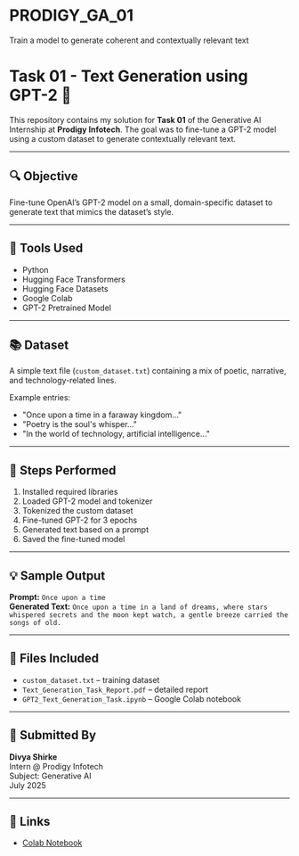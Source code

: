# PRODIGY_GA_01
Train a model to generate coherent and contextually relevant text
# Task 01 - Text Generation using GPT-2 🚀

This repository contains my solution for **Task 01** of the Generative AI Internship at **Prodigy Infotech**. The goal was to fine-tune a GPT-2 model using a custom dataset to generate contextually relevant text.

---

## 🔍 Objective

Fine-tune OpenAI’s GPT-2 model on a small, domain-specific dataset to generate text that mimics the dataset’s style.

---

## 🧰 Tools Used

- Python  
- Hugging Face Transformers  
- Hugging Face Datasets  
- Google Colab  
- GPT-2 Pretrained Model  

---

## 📚 Dataset

A simple text file (`custom_dataset.txt`) containing a mix of poetic, narrative, and technology-related lines.

Example entries:
- "Once upon a time in a faraway kingdom..."
- "Poetry is the soul's whisper..."
- "In the world of technology, artificial intelligence..."

---

## 🔁 Steps Performed

1. Installed required libraries  
2. Loaded GPT-2 model and tokenizer  
3. Tokenized the custom dataset  
4. Fine-tuned GPT-2 for 3 epochs  
5. Generated text based on a prompt  
6. Saved the fine-tuned model  

---

## 💡 Sample Output

**Prompt:** `Once upon a time`  
**Generated Text:** `Once upon a time in a land of dreams, where stars whispered secrets and the moon kept watch, a gentle breeze carried the songs of old.`

---

## 📄 Files Included

- `custom_dataset.txt` – training dataset  
- `Text_Generation_Task_Report.pdf` – detailed report  
- `GPT2_Text_Generation_Task.ipynb` – Google Colab notebook  

---

## 👤 Submitted By

**Divya Shirke**  
Intern @ Prodigy Infotech  
Subject: Generative AI  
July 2025

---

## 📌 Links

- [Colab Notebook](https://colab.research.google.com/drive/1D-8d_eYwDojHtXYDgwlzch6xT8hwMXXC)
  
